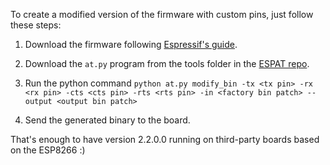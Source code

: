 
To create a modified version of the firmware with custom pins, just follow these steps:
1. Download the firmware following [Espressif's guide](https://docs.espressif.com/projects/esp-at/en/release-v2.2.0.0_esp8266/AT_Binary_Lists/ESP8266_AT_binaries.html).

2. Download the `at.py` program from the tools folder in the [ESPAT repo](https://github.com/espressif/esp-at/tree/master/tools).

3. Run the python command ```python at.py modify_bin -tx <tx pin> -rx <rx pin> -cts <cts pin> -rts <rts pin> -in <factory bin patch> --output <output bin patch>```

4. Send the generated binary to the board.

That's enough to have version 2.2.0.0 running on third-party boards based on the ESP8266 :)